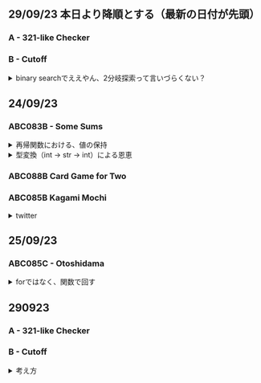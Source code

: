 ## 29/09/23 本日より降順とする（最新の日付が先頭）

### A - 321-like Checker
### B - Cutoff

<details>
  <summary>binary searchでええやん、2分岐探索って言いづらくない？　</summary>

  - [過去問](https://atcoder.jp/contests/abc321/tasks)を実施、100分ではAは解けたが、Bは不正解、C以降は手を付けられなかった。
  - Bの回答においてbinary search（日本語だと、にぶんき、にほんきとかややこしい）が使われていた。
    知ってはいたが、どの様に使うかと言う知識が抜けていた or 使えるタイミングを知らないため頭の引き出しがひらかない
  - 今後使えるように流れと使用タイミングを下記する。
  
  [ 流れ ]
  1. 索敵範囲を定義する。　min, max = 0, 100
  2. max, minより中間値を定義。　median = int((max + min) // 2)
  3. 中間値 (median) と目的地 (target_value) との大小を比較
     3-1. 大きい場合 median > target_value -> maxを下げる
      max = median - 1 <- -1するのは最終的にl == rとしてloopを抜けるため
     3-2. 小さい場合　-> minを上げる
     min = median + 1
  4. min >= maxを条件としてloopを回す
  ** 3にて-1 or +1しない[報い](https://gyazo.com/9bd3cc612572ad5ee01917fc8b46ec63)を受けよ
  
  [ タイミング ]
  - forを回す際に基本的に使える？
  - ってきり、forって O(logn)？だから重い処理と...ちゃんと調べて正しい知識をつけようね！


</details>     

## 24/09/23
### ABC083B - Some Sums

<details>
  <summary>
再帰関数における、値の保持</summary>
  
  - NG: 変数を下記のように定義すると、再帰する度に変数がリセットされる（下記例においては way = 0）。 retrurn way において必ず、way = 0である。
    ```python
    
    def sum_each_digits(arg: int) -> int:
      way:int = 0
      if arg < 1:
          return way
      number_of_digits: int = 10 ** (len(str(arg)) - 1)
      way += int(arg // number_of_digits)
      return sum_each_digits(arg % number_of_digits)
    ```

  - OK: 引数に維持したい値を渡す
    ```python
    def sum_each_digits(arg: int, way: int=0) -> int:
    if arg < 1:
        return way
    number_of_digits: int = 10 ** (len(str(arg)) - 1)
    way += int(arg // number_of_digits)
    return sum_each_digits(arg % number_of_digits, way)
    ```
</details>

<details>
  <summary>型変換（int -> str -> int）による恩恵</summary>
  
  - strに型変換することで、スライス可能に -> 各桁毎に処理可能
  
  ```python
  
  int_arg: int = 21
  # int_arg[0] -> Error
  each_digits = list(map(int, str(int_arg))) #strに変換することでスライス可能 -> 各桁毎にint()
  # each_digits -> [2, 1], type(each_digits) -> int
  ```
</details>

### ABC088B	Card Game for Two
### ABC085B	Kagami Mochi

<details>
  <summary>twitter</summary>
  
  - 他の人の解答見たいのに500でerror返すのなんなん
  - pythonだと使用メモリが8000KB台が多い（自分もそうだし、他の提出でも）, Go, Rustは1000 ~ 2000KB台
  
</details>

## 25/09/23
### ABC085C - Otoshidama

<details>
  <summary>forではなく、関数で回す</summary>
  
<details>
  <summary>諦め</summary>
    
  - forで回しているコードを見ると、実行時間が5桁KBなので、関数で回したい
  - 5000 yenによる支払いが最初は不要と考えた。1000 yen * 5で補えると考えた。しかし、枚数を考えると必須。
  - 処理の流れを下記
    
    総計をY yen, もらったお金の総枚数を N とする
      1. Y - 10k * i for i in range(N)でループを回す、 i の増加共に N - i 
      2. まず、1.で Y - 10k * iで0か、N=0確認　: break ? by_10kを実行　←0の確認いるか？確認せずにby_10k, by_5kを回しても問題ないのでは？ 
      3. 
  
  ```python
  N, Y = 2000, 20000000 #map(int, input().split())

def by_1k(N:int, Y:int, result_list:list[int]) -> list[int]:
    result_list[2] = int(Y / 1000)
    return result_list if int(Y / 1000) == N else 0


def by_5k(_N:int, _Y:int, _result_list: list[int]) -> list[int]:
    for i in range(_N+1):
        Y:int = _Y - 5000*i
        N:int = _N - i
        if Y < 0:
            break
        # Yが5kの倍数であった場合
        if N == 0 and Y == 0:
            _result_list[1] = i 
            return _result_list
        elif by_1k(N, Y, _result_list):
            return i
        else:
            continue
    return 0


def by_10k(_N:int, _Y:int) -> list[int]:
    result: list[int] = [0, 0, 0]
    for i in range(_N+1):
        Y:int = _Y - 10000*i
        N:int = _N - i
        if Y < 0:
            break
        # Yが10kの倍数であった場合
        if N == 0 and Y == 0:
            result[0] = i
            return result
        elif by_1k(N, Y):
                result[0] = i
                result[2] = by_1k(N, Y)
                return result
        else:
            continue
    return [-1, -1, -1]

print(by_10k(N, Y))

# 10kを優先して引いていく, for文で0 ~ Nまですで回す
  ```
</details>  
</details>

## 290923

### A - 321-like Checker
### B - Cutoff

<details>
  <summary>考え方</summary>

  - 最後の値 Nx（Nラウンド目の値）によって、条件分岐しようとしていた。
  NG: 条件分岐する際の境界線である、N_min, N_maxが変動する可能性がある。→ Nx < N_min →　Nx is N_min, N_min is not N_min
  
  なぜ条件分岐する必要があったのか: わからない。
  
  # こういうことを防ぐためにも、コードの流れを明文化させておく必要がある。なぜこの処理が必要なのか等
  
  - Nxによって処理が異なると考えたから、分岐させようとした。
  上記考えがあまり良くない。そもそも分岐できない。境界線であるN_min, N_maxが未知であるため。なので、ここでは分岐しない。
</details>
